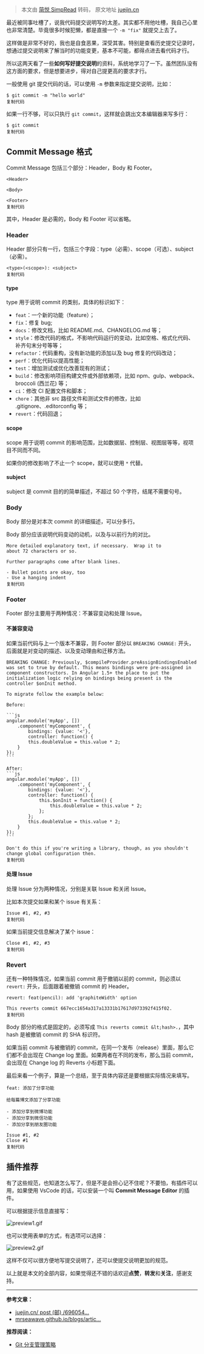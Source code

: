 > 本文由 [简悦 SimpRead](http://ksria.com/simpread/) 转码， 原文地址 [juejin.cn](https://juejin.cn/post/7217135786200662076)

最近被同事吐槽了，说我代码提交说明写的太差。其实都不用他吐槽，我自己心里也非常清楚。毕竟很多时候犯懒，都是直接一个 `-m "fix"` 就提交上去了。

这样做是非常不好的，我也是自食恶果，深受其害。特别是查看历史提交记录时，想通过提交说明来了解当时的功能变更，基本不可能，都得点进去看代码才行。

所以这两天看了一些**如何写好提交说明**的资料，系统地学习了一下。虽然团队没有这方面的要求，但是想要进步，得对自己提更高的要求才行。

一般使用 git 提交代码的话，可以使用 `-m` 参数来指定提交说明，比如：

```
$ git commit -m "hello world"
复制代码
```

如果一行不够，可以只执行 `git commit`，这样就会跳出文本编辑器来写多行：

```
$ git commit
复制代码
```

Commit Message 格式
-----------------

Commit Message 包括三个部分：Header，Body 和 Footer。

```
<Header>

<Body>

<Footer>
复制代码
```

其中，Header 是必需的，Body 和 Footer 可以省略。

### Header

Header 部分只有一行，包括三个字段：type（必需）、scope（可选）、subject（必需）。

```
<type>(<scope>): <subject>
复制代码
```

#### type

type 用于说明 commit 的类别，具体的标识如下：

*   `feat`：一个新的功能（feature）；
*   `fix`：修复 bug;
*   `docs`：修改文档，比如 README.md、CHANGELOG.md 等；
*   `style`：修改代码的格式，不影响代码运行的变动，比如空格、格式化代码、补齐句末分号等等；
*   `refactor`：代码重构，没有新功能的添加以及 bug 修复的代码改动；
*   `perf`：优化代码以提高性能；
*   `test`：增加测试或优化改善现有的测试；
*   `build`：修改影响项目构建文件或外部依赖项，比如 npm、gulp、webpack、 broccoli (西兰花) 等；
*   `ci`：修改 CI 配置文件和脚本；
*   `chore`：其他非 src 路径文件和测试文件的修改，比如 .gitignore、.editorconfig 等；
*   `revert`：代码回退；

#### scope

scope 用于说明 commit 的影响范围，比如数据层、控制层、视图层等等，视项目不同而不同。

如果你的修改影响了不止一个 scope，就可以使用 `*` 代替。

#### subject

subject 是 commit 目的的简单描述，不超过 50 个字符，结尾不需要句号。

### Body

Body 部分是对本次 commit 的详细描述，可以分多行。

Body 部分应该说明代码变动的动机，以及与以前行为的对比。

```
More detailed explanatory text, if necessary.  Wrap it to
about 72 characters or so.

Further paragraphs come after blank lines.

- Bullet points are okay, too
- Use a hanging indent
复制代码
```

### Footer

Footer 部分主要用于两种情况：不兼容变动和处理 Issue。

#### 不兼容变动

如果当前代码与上一个版本不兼容，则 Footer 部分以 `BREAKING CHANGE:` 开头，后面就是对变动的描述、以及变动理由和迁移方法。

```
BREAKING CHANGE: Previously, $compileProvider.preAssignBindingsEnabled was set to true by default. This means bindings were pre-assigned in component constructors. In Angular 1.5+ the place to put the initialization logic relying on bindings being present is the controller $onInit method.

To migrate follow the example below:

Before:

​```js
angular.module('myApp', [])
    .component('myComponent', {
        bindings: {value: '<'},
        controller: function() {
        this.doubleValue = this.value * 2;
    }
});
​```

After:
​```js
angular.module('myApp', [])
    .component('myComponent', {
        bindings: {value: '<'},
        controller: function() {
            this.$onInit = function() {
                this.doubleValue = this.value * 2;
            };
        };
        this.doubleValue = this.value * 2;
    }
});
​```

Don't do this if you're writing a library, though, as you shouldn't change global configuration then.
复制代码
```

#### 处理 Issue

处理 Issue 分为两种情况，分别是关联 Issue 和关闭 Issue。

比如本次提交如果和某个 issue 有关系：

```
Issue #1, #2, #3
复制代码
```

如果当前提交信息解决了某个 issue：

```
Close #1, #2, #3
复制代码
```

### Revert

还有一种特殊情况，如果当前 commit 用于撤销以前的 commit，则必须以 `revert:` 开头，后面跟着被撤销 commit 的 Header。

```
revert: feat(pencil): add 'graphiteWidth' option

This reverts commit 667ecc1654a317a13331b17617d973392f415f02.
复制代码
```

Body 部分的格式是固定的，必须写成 `This reverts commit &lt;hash>.`，其中 hash 是被撤销 commit 的 SHA 标识符。

如果当前 commit 与被撤销的 commit，在同一个发布（release）里面，那么它们都不会出现在 Change log 里面。如果两者在不同的发布，那么当前 commit，会出现在 Change log 的 Reverts 小标题下面。

最后来看一个例子，算是一个总结，至于具体内容还是要根据实际情况来填写。

```
feat: 添加了分享功能

给每篇博文添加了分享功能

- 添加分享到微博功能
- 添加分享到微信功能
- 添加分享到朋友圈功能

Issue #1, #2
Close #1
复制代码
```

插件推荐
----

有了这些规范，也知道怎么写了，但是不是会担心记不住呢？不要怕，有插件可以用，如果使用 VsCode 的话，可以安装一个叫 **Commit Message Editor** 的插件。

可以根据提示信息直接写：

![preview1.gif](https://p9-juejin.byteimg.com/tos-cn-i-k3u1fbpfcp/6d2959460027481db52a0b337c89a5f8~tplv-k3u1fbpfcp-zoom-in-crop-mark:1512:0:0:0.awebp?)

也可以使用表单的方式，有选项可以选择：

![preview2.gif](https://p9-juejin.byteimg.com/tos-cn-i-k3u1fbpfcp/5bdf295aae414e03b98c6501041d2f94~tplv-k3u1fbpfcp-zoom-in-crop-mark:1512:0:0:0.awebp?)

这样不仅可以很方便地写提交说明了，还可以使提交说明更加的规范。

以上就是本文的全部内容，如果觉得还不错的话欢迎**点赞**，**转发**和**关注**，感谢支持。

* * *

**参考文章：**

*   [juejin.cn/ post (邮) /696054…](https://juejin.cn/post/6960541430473293837 "https://juejin.cn/post/6960541430473293837")
*   [mrseawave.github.io/blogs/artic…](https://link.juejin.cn?target=https%3A%2F%2Fmrseawave.github.io%2Fblogs%2Farticles%2F2021%2F03%2F31%2Fgit-commit-message%2F "https://mrseawave.github.io/blogs/articles/2021/03/31/git-commit-message/")

**推荐阅读：**

*   [Git 分支管理策略](https://link.juejin.cn?target=https%3A%2F%2Fmp.weixin.qq.com%2Fs%2FhRd1UNMRutmA6MGmswweBw "https://mp.weixin.qq.com/s/hRd1UNMRutmA6MGmswweBw")
